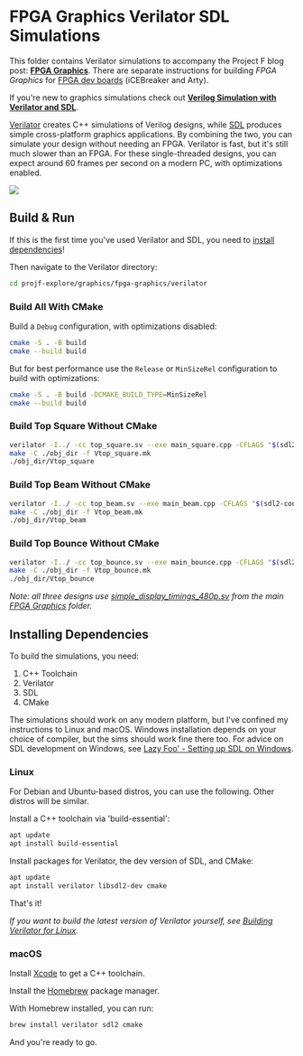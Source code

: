 # FPGA Graphics Verilator SDL Simulations

This folder contains Verilator simulations to accompany the Project F blog post: **[FPGA Graphics](https://projectf.io/posts/fpga-graphics/)**. There are separate instructions for building _FPGA Graphics_ for [FPGA dev boards](../README.md) (iCEBreaker and Arty).

If you're new to graphics simulations check out **[Verilog Simulation with Verilator and SDL](https://projectf.io/posts/verilog-sim-verilator-sdl/)**.

[Verilator](https://www.veripool.org/verilator/) creates C++ simulations of Verilog designs, while [SDL](https://www.libsdl.org) produces simple cross-platform graphics applications. By combining the two, you can simulate your design without needing an FPGA. Verilator is fast, but it's still much slower than an FPGA. For these single-threaded designs, you can expect around 60 frames per second on a modern PC, with optimizations enabled.

![](../../../doc/img/top-bounce-verilator-sdl.png?raw=true "")

## Build & Run

If this is the first time you've used Verilator and SDL, you need to [install dependencies](#installing-dependencies)!

Then navigate to the Verilator directory:

```bash
cd projf-explore/graphics/fpga-graphics/verilator
```

### Build All With CMake

Build a `Debug` configuration, with optimizations disabled:

```bash
cmake -S . -B build
cmake --build build
```

But for best performance use the `Release` or `MinSizeRel` configuration to build with optimizations:

```bash
cmake -S . -B build -DCMAKE_BUILD_TYPE=MinSizeRel
cmake --build build
```

### Build Top Square Without CMake

```bash
verilator -I../ -cc top_square.sv --exe main_square.cpp -CFLAGS "$(sdl2-config --cflags)" -LDFLAGS "$(sdl2-config --libs)"
make -C ./obj_dir -f Vtop_square.mk
./obj_dir/Vtop_square
```

### Build Top Beam Without CMake

```bash
verilator -I../ -cc top_beam.sv --exe main_beam.cpp -CFLAGS "$(sdl2-config --cflags)" -LDFLAGS "$(sdl2-config --libs)"
make -C ./obj_dir -f Vtop_beam.mk
./obj_dir/Vtop_beam
```

### Build Top Bounce Without CMake

```bash
verilator -I../ -cc top_bounce.sv --exe main_bounce.cpp -CFLAGS "$(sdl2-config --cflags)" -LDFLAGS "$(sdl2-config --libs)"
make -C ./obj_dir -f Vtop_bounce.mk
./obj_dir/Vtop_bounce
```

_Note: all three designs use [simple_display_timings_480p.sv](../simple_display_timings_480p.sv) from the main [FPGA Graphics](../) folder._

## Installing Dependencies

To build the simulations, you need:

1. C++ Toolchain
2. Verilator
3. SDL
4. CMake

The simulations should work on any modern platform, but I've confined my instructions to Linux and macOS. Windows installation depends on your choice of compiler, but the sims should work fine there too. For advice on SDL development on Windows, see [Lazy Foo' - Setting up SDL on Windows](https://lazyfoo.net/tutorials/SDL/01_hello_SDL/windows/index.php).

### Linux

For Debian and Ubuntu-based distros, you can use the following. Other distros will be similar.

Install a C++ toolchain via 'build-essential':

```bash
apt update
apt install build-essential
```

Install packages for Verilator, the dev version of SDL, and CMake:

```bash
apt update
apt install verilator libsdl2-dev cmake
```

That's it!

_If you want to build the latest version of Verilator yourself, see [Building Verilator for Linux](https://projectf.io/posts/building-ice40-fpga-toolchain/#verilator)._

### macOS

Install [Xcode](https://developer.apple.com/xcode/) to get a C++ toolchain.

Install the [Homebrew](https://brew.sh/) package manager.

With Homebrew installed, you can run:

```bash
brew install verilator sdl2 cmake
```

And you're ready to go.
